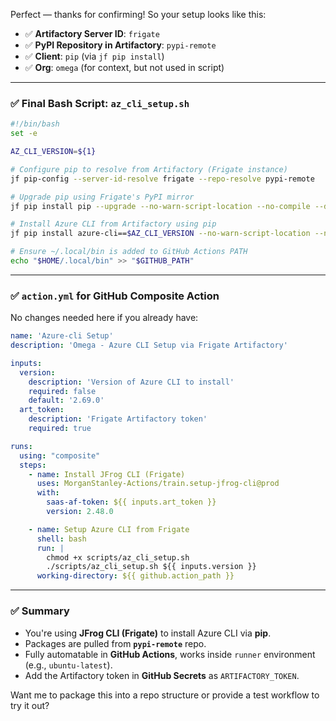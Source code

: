 Perfect — thanks for confirming! So your setup looks like this:

- ✅ **Artifactory Server ID**: `frigate`
- ✅ **PyPI Repository in Artifactory**: `pypi-remote`
- ✅ **Client**: `pip` (via `jf pip install`)
- ✅ **Org**: `omega` (for context, but not used in script)

---

### ✅ Final Bash Script: `az_cli_setup.sh`

```bash
#!/bin/bash
set -e

AZ_CLI_VERSION=${1}

# Configure pip to resolve from Artifactory (Frigate instance)
jf pip-config --server-id-resolve frigate --repo-resolve pypi-remote

# Upgrade pip using Frigate's PyPI mirror
jf pip install pip --upgrade --no-warn-script-location --no-compile --disable-pip-version-check

# Install Azure CLI from Artifactory using pip
jf pip install azure-cli==$AZ_CLI_VERSION --no-warn-script-location --no-compile --disable-pip-version-check

# Ensure ~/.local/bin is added to GitHub Actions PATH
echo "$HOME/.local/bin" >> "$GITHUB_PATH"
```

---

### ✅ `action.yml` for GitHub Composite Action

No changes needed here if you already have:

```yaml
name: 'Azure-cli Setup'
description: 'Omega - Azure CLI Setup via Frigate Artifactory'

inputs:
  version:
    description: 'Version of Azure CLI to install'
    required: false
    default: '2.69.0'
  art_token:
    description: 'Frigate Artifactory token'
    required: true

runs:
  using: "composite"
  steps:
    - name: Install JFrog CLI (Frigate)
      uses: MorganStanley-Actions/train.setup-jfrog-cli@prod
      with:
        saas-af-token: ${{ inputs.art_token }}
        version: 2.48.0

    - name: Setup Azure CLI from Frigate
      shell: bash
      run: |
        chmod +x scripts/az_cli_setup.sh
        ./scripts/az_cli_setup.sh ${{ inputs.version }}
      working-directory: ${{ github.action_path }}
```

---

### ✅ Summary

- You're using **JFrog CLI (Frigate)** to install Azure CLI via **pip**.
- Packages are pulled from **`pypi-remote`** repo.
- Fully automatable in **GitHub Actions**, works inside `runner` environment (e.g., `ubuntu-latest`).
- Add the Artifactory token in **GitHub Secrets** as `ARTIFACTORY_TOKEN`.

Want me to package this into a repo structure or provide a test workflow to try it out?

